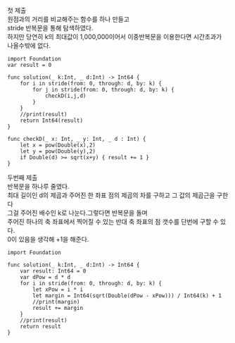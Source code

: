 첫 제출   
원점과의 거리를 비교해주는 함수를 하나 만들고   
stride 반복문을 통해 탐색하였다.   
하지만 당연히 k의 최대값이 1,000,000이어서 이중반복문을 이용한다면 시간초과가 나올수밖에 없다.   
```
import Foundation
var result = 0

func solution(_ k:Int, _ d:Int) -> Int64 {
    for i in stride(from: 0, through: d, by: k) {
        for j in stride(from: 0, through: d, by: k) {
            checkD(i,j,d)
        }
    }
    //print(result)
    return Int64(result)
}

func checkD(_ x: Int, _ y: Int, _ d : Int) {
    let x = pow(Double(x),2)
    let y = pow(Double(y),2)
    if Double(d) >= sqrt(x+y) { result += 1 }
}
```
두번째 제출   
반복문을 하나루 줄였다.   
최대 길이인 d의 제곱과 주어진 한 좌표 점의 제곱의 차를 구하고 그 값의 제곱근을 구한다   
그걸 주어진 배수인 k로 나눈다.그렇다면 반복문을 돌며   
주어진 하나의 축 좌표에서 찍어질 수 있는 반대 축 좌표의 점 갯수를 단번에 구할 수 있다.   
0이 있음을 생각해 +1을 해준다.   
```
import Foundation

func solution(_ k:Int, _ d:Int) -> Int64 {
    var result: Int64 = 0
    var dPow = d * d
    for i in stride(from: 0, through: d, by: k) {
        let xPow = i * i
        let margin = Int64(sqrt(Double(dPow - xPow))) / Int64(k) + 1
        //print(margin)
        result += margin
    }
    //print(result)
    return result
}
```
